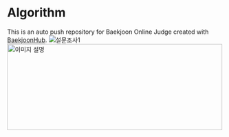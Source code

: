 # Algorithm
This is an auto push repository for Baekjoon Online Judge created with [BaekjoonHub](https://github.com/BaekjoonHub/BaekjoonHub).
![설문조사1](https://github.com/hyun4965/Algorithm/assets/50188017/fa0ee718-1f60-4d0f-b6ff-f9693ed13e2b)
<img src="https://github.com/hyun4965/0794-team7/assets/50188017/6a507b72-0341-47ac-b536-b52457305f8c" alt="이미지 설명" width="500" height="200">
